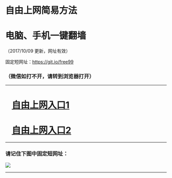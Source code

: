 ﻿# 自由上网简易方法

# 电脑、手机一键翻墙

（2017/10/09 更新，网址有效）

固定短网址：https://git.io/free99

### （微信如打不开，请转到浏览器打开）


***





# &nbsp;&nbsp; <a href="http://ft2310021395.fwq-tz-1001.info/fwqtz01.html?t=10090011209 " target="_blank">自由上网入口1</a>
# &nbsp;&nbsp; <a href="http://ft1969623993.fwq-tz-1002.info/fwqtz02.html?t=100900121097 " target="_blank">自由上网入口2</a>
***

### 请记住下图中固定短网址：

<img src="https://s3-us-west-2.amazonaws.com/fwq-1001/yjfq-20170905okok.png" /> 


***

